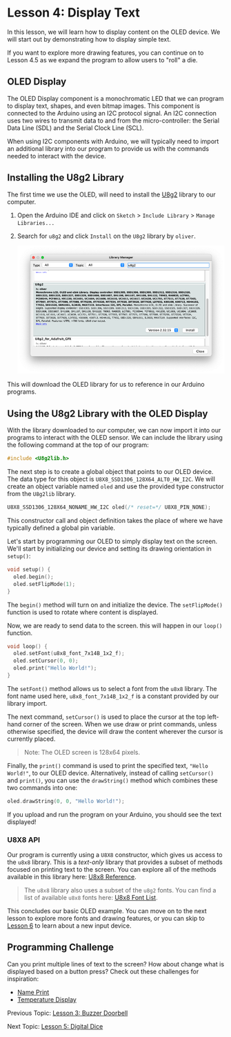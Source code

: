 # Lesson 4: Display Text

In this lesson, we will learn how to display content on the OLED device. We will start out by demonstrating how to display simple text.

If you want to explore more drawing features, you can continue on to Lesson 4.5 as we expand the program to allow users to "roll" a die.

## OLED Display

The OLED Display component is a monochromatic LED that we can program to display text, shapes, and even bitmap images. This component is connected to the Arduino using an I2C protocol signal. An I2C connection uses two wires to transmit data to and from the micro-controller: the Serial Data Line (SDL) and the Serial Clock Line (SCL).

When using I2C components with Arduino, we will typically need to import an additional library into our program to provide us with the commands needed to interact with the device.

## Installing the U8g2 Library

The first time we use the OLED, will need to install the [U8g2](https://github.com/olikraus/u8g2/wiki/u8g2reference) library to our computer.

1. Open the Arduino IDE and click on `Sketch` > `Include Library` > `Manage Libraries...`
2. Search for `u8g2` and click `Install` on the `U8g2` library by `oliver`.

   ![u8g2 library](/assets/u8g2lib.png)

This will download the OLED library for us to reference in our Arduino programs.

## Using the U8g2 Library with the OLED Display

With the library downloaded to our computer, we can now import it into our programs to interact with the OLED sensor. We can include the library using the following command at the top of our program:

```c++
#include <U8g2lib.h>
```

The next step is to create a global object that points to our OLED device. The data type for this object is `U8X8_SSD1306_128X64_ALT0_HW_I2C`. We will create an object variable named `oled` and use the provided type constructor from the `U8g2lib` library.

```c++
U8X8_SSD1306_128X64_NONAME_HW_I2C oled(/* reset=*/ U8X8_PIN_NONE);
```

This constructor call and object definition takes the place of where we have typically defined a global pin variable.

Let's start by programming our OLED to simply display text on the screen. We'll start by initializing our device and setting its drawing orientation in `setup()`:

```c++
void setup() {
  oled.begin();
  oled.setFlipMode(1); 
}
```

The `begin()` method will turn on and initialize the device. The `setFlipMode()` function is used to rotate where content is displayed.

Now, we are ready to send data to the screen. this will happen in our `loop()` function.

```c++
void loop() {
  oled.setFont(u8x8_font_7x14B_1x2_f);
  oled.setCursor(0, 0);
  oled.print("Hello World!");
}
```

The `setFont()` method allows us to select a font from the `u8x8` library. The font name used here, `u8x8_font_7x14B_1x2_f` is a constant provided by our library import.

The next command, `setCursor()` is used to place the cursor at the top left-hand corner of the screen. When we use draw or print commands, unless otherwise specified, the device will draw the content wherever the cursor is currently placed.

> Note: The OLED screen is 128x64 pixels.

Finally, the `print()` command is used to print the specified text, `"Hello World!"`, to our OLED device. Alternatively, instead of calling `setCursor()` and `print()`, you can use the `drawString()` method which combines these two commands into one:

```c++
oled.drawString(0, 0, "Hello World!");
```

If you upload and run the program on your Arduino, you should see the text displayed!

### U8X8 API

Our program is currently using a `U8X8` constructor, which gives us access to the `u8x8` library. This is a *text-only* library that provides a subset of methods focused on printing text to the screen. You can explore all of the methods available in this library here: [U8x8 Reference](https://github.com/olikraus/u8g2/wiki/u8x8reference).

> The `u8x8` library also uses a subset of the `u8g2` fonts. You can find a list of available `u8x8` fonts here: [U8x8 Font List](https://github.com/olikraus/u8g2/wiki/fntlist8x8).

This concludes our basic OLED example. You can move on to the next lesson to explore more fonts and drawing features, or you can skip to [Lesson 6](Lesson06_Rotary.md) to learn about a new input device.

## Programming Challenge

Can you print multiple lines of text to the screen? How about change what is displayed based on a button press? Check out these challenges for inspiration:

- [Name Print](Challenges.md#print-your-name)
- [Temperature Display](Challenges.md#temperature-display--toggle)

Previous Topic: [Lesson 3: Buzzer Doorbell](/Lesson03_Buzzer.md)

Next Topic: [Lesson 5: Digital Dice](/Lesson05_OLED_Pt2.md)